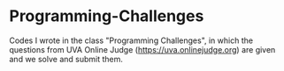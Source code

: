 # Programming-Challenges

Codes I wrote in the class "Programming Challenges", in which the questions from UVA Online Judge (https://uva.onlinejudge.org) are given and we solve and submit them.

